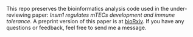 This repo preserves the bioinformatics analysis code used in the under-reviewing paper: *Insm1 regulates mTECs development and immune tolerance*. A preprint version of this paper is at [bioRxiv](https://www.biorxiv.org/content/10.1101/2023.01.14.524041v1). If you have any questions or feedback, feel free to send me a message.
